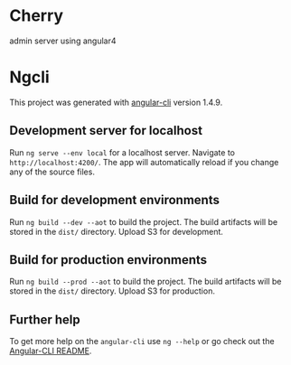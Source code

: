 # Cherry

admin server using angular4

# Ngcli

This project was generated with [angular-cli](https://github.com/angular/angular-cli) version 1.4.9.

## Development server for localhost

Run `ng serve --env local` for a localhost server. Navigate to `http://localhost:4200/`. The app will automatically reload if you change any of the source files.

## Build for development environments

Run `ng build --dev --aot` to build the project. The build artifacts will be stored in the `dist/` directory. Upload S3 for development.

## Build for production environments

Run `ng build --prod --aot` to build the project. The build artifacts will be stored in the `dist/` directory. Upload S3 for production.

## Further help

To get more help on the `angular-cli` use `ng --help` or go check out the [Angular-CLI README](https://github.com/angular/angular-cli/blob/master/README.md).
